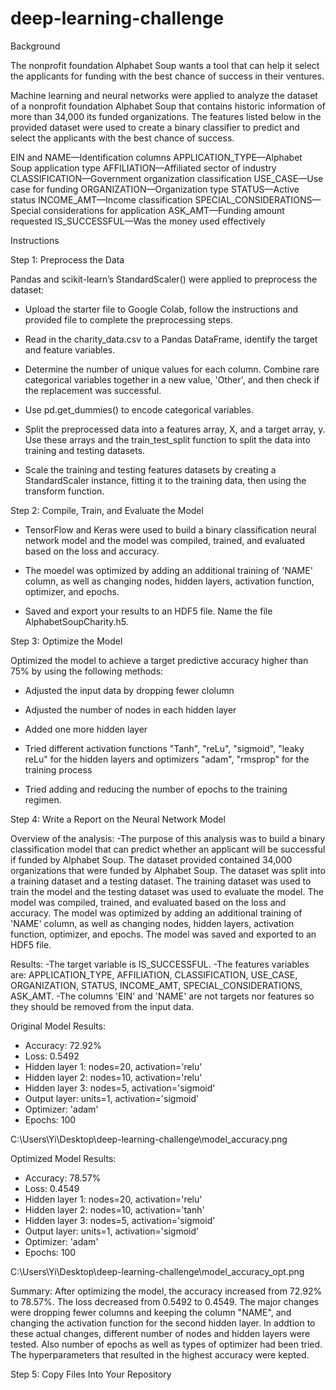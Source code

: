 # deep-learning-challenge

Background

The nonprofit foundation Alphabet Soup wants a tool that can help it select the applicants for funding with the best chance of success in their ventures. 

Machine learning and neural networks were applied to analyze the dataset of a nonprofit foundation Alphabet Soup that contains historic information of more than 34,000 its funded organizations. The features listed below in the provided dataset were used to create a binary classifier to predict and select the applicants with the best chance of success. 

EIN and NAME—Identification columns
APPLICATION_TYPE—Alphabet Soup application type
AFFILIATION—Affiliated sector of industry
CLASSIFICATION—Government organization classification
USE_CASE—Use case for funding
ORGANIZATION—Organization type
STATUS—Active status
INCOME_AMT—Income classification
SPECIAL_CONSIDERATIONS—Special considerations for application
ASK_AMT—Funding amount requested
IS_SUCCESSFUL—Was the money used effectively

Instructions

Step 1: Preprocess the Data

Pandas and scikit-learn’s StandardScaler() were applied to preprocess the dataset: 

* Upload the starter file to Google Colab, follow the instructions and provided file to complete the preprocessing steps.

* Read in the charity_data.csv to a Pandas DataFrame, identify the target and feature variables. 

* Determine the number of unique values for each column. Combine rare categorical variables together in a new value, 'Other', and then check if the replacement was successful.

* Use pd.get_dummies() to encode categorical variables.

* Split the preprocessed data into a features array, X, and a target array, y. Use these arrays and the train_test_split function to split the data into training and testing datasets.

* Scale the training and testing features datasets by creating a StandardScaler instance, fitting it to the training data, then using the transform function.

Step 2: Compile, Train, and Evaluate the Model

* TensorFlow and Keras were used to build a binary classification neural network model and the model was compiled, trained, and evaluated based on the loss and accuracy.

* The moedel was optimized by adding an additional training of 'NAME' column, as well as changing nodes, hidden layers, activation function, optimizer, and epochs.

* Saved and export your results to an HDF5 file. Name the file AlphabetSoupCharity.h5.

Step 3: Optimize the Model

Optimized the model to achieve a target predictive accuracy higher than 75% by using the following methods:

* Adjusted the input data by dropping fewer clolumn 

* Adjusted the number of nodes in each hidden layer

* Added one more hidden layer

* Tried different activation functions "Tanh", "reLu", "sigmoid", "leaky reLu" for the hidden layers and optimizers "adam", "rmsprop" for the training process

* Tried adding and reducing the number of epochs to the training regimen.

Step 4: Write a Report on the Neural Network Model

Overview of the analysis:
-The purpose of this analysis was to build a binary classification model that can predict whether an applicant will be successful if funded by Alphabet Soup. The dataset provided contained 34,000 organizations that were funded by Alphabet Soup. The dataset was split into a training dataset and a testing dataset. The training dataset was used to train the model and the testing dataset was used to evaluate the model. The model was compiled, trained, and evaluated based on the loss and accuracy. The model was optimized by adding an additional training of 'NAME' column, as well as changing nodes, hidden layers, activation function, optimizer, and epochs. The model was saved and exported to an HDF5 file.

Results: 
-The target variable is IS_SUCCESSFUL.
-The features variables are: APPLICATION_TYPE, AFFILIATION, CLASSIFICATION, USE_CASE, ORGANIZATION, STATUS, INCOME_AMT, SPECIAL_CONSIDERATIONS, ASK_AMT.
-The columns 'EIN' and 'NAME' are not targets nor features so they should be removed from the input data.

Original Model Results:
* Accuracy: 72.92%
* Loss: 0.5492
* Hidden layer 1: nodes=20, activation='relu'
* Hidden layer 2: nodes=10, activation='relu'
* Hidden layer 3: nodes=5, activation='sigmoid'
* Output layer: units=1, activation='sigmoid'
* Optimizer: 'adam'
* Epochs: 100

C:\Users\Yi\Desktop\deep-learning-challenge\model_accuracy.png

Optimized Model Results:
* Accuracy: 78.57%
* Loss: 0.4549
* Hidden layer 1: nodes=20, activation='relu'
* Hidden layer 2: nodes=10, activation='tanh'
* Hidden layer 3: nodes=5, activation='sigmoid'
* Output layer: units=1, activation='sigmoid'
* Optimizer: 'adam'
* Epochs: 100

C:\Users\Yi\Desktop\deep-learning-challenge\model_accuracy_opt.png

Summary: 
After optimizing the model, the accuracy increased from 72.92% to 78.57%. The loss decreased from 0.5492 to 0.4549. The major changes were dropping fewer columns and keeping the column "NAME", and changing the activation function for the second hidden layer. In addtion to these actual changes, different number of nodes and hidden layers were tested. Also number of epochs as well as types of optimizer had been tried. The hyperparameters that resulted in the highest accuracy were kepted. 

Step 5: Copy Files Into Your Repository
